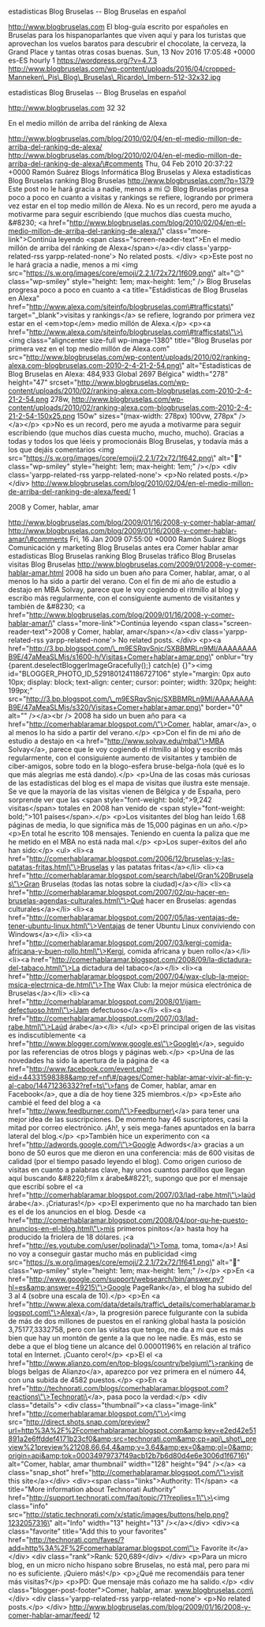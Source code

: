 estadisticas Blog Bruselas -- Blog Bruselas en español

http://www.blogbruselas.com El blog-guía escrito por españoles en
Bruselas para los hispanoparlantes que viven aquí y para los turistas
que aprovechan los vuelos baratos para descubrir el chocolate, la
cerveza, la Grand Place y tantas otras cosas buenas. Sun, 13 Nov 2016
17:05:48 +0000 es-ES hourly 1 https://wordpress.org/?v=4.7.3
http://www.blogbruselas.com/wp-content/uploads/2016/04/cropped-Manneken\_Pis\_Blog\_Bruselas\_Ricardo\_Imbern-512-32x32.jpg

estadisticas Blog Bruselas -- Blog Bruselas en español

http://www.blogbruselas.com 32 32

En el medio millón de arriba del ránking de Alexa

http://www.blogbruselas.com/blog/2010/02/04/en-el-medio-millon-de-arriba-del-ranking-de-alexa/
http://www.blogbruselas.com/blog/2010/02/04/en-el-medio-millon-de-arriba-del-ranking-de-alexa/\#comments
Thu, 04 Feb 2010 20:37:22 +0000 Ramón Suárez Blogs Informática Blog
Bruselas y Alexa estadisticas Blog Bruselas ranking Blog Bruselas
http://www.blogbruselas.com/?p=1379 Este post no le hará gracia a nadie,
menos a mi 😉 Blog Bruselas progresa poco a poco en cuanto a visitas y
rankings se refiere, logrando por primera vez estar en el top medio
millón de Alexa. No es un record, pero me ayuda a motivarme para seguir
escribiendo (que muchos días cuesta mucho, &\#8230; \<a
href=\"http://www.blogbruselas.com/blog/2010/02/04/en-el-medio-millon-de-arriba-del-ranking-de-alexa/\"
class=\"more-link\"\>Continúa leyendo \<span
class=\"screen-reader-text\"\>En el medio millón de arriba del ránking
de Alexa\</span\>\</a\>\<div class=\'yarpp-related-rss
yarpp-related-none\'\> No related posts. \</div\> \<p\>Este post no le
hará gracia a nadie, menos a mi \<img
src=\"https://s.w.org/images/core/emoji/2.2.1/72x72/1f609.png\"
alt=\"😉\" class=\"wp-smiley\" style=\"height: 1em; max-height: 1em;\"
/\> Blog Bruselas progresa poco a poco en cuanto a \<a
title=\"Estádisticas de Blog Bruselas en Alexa\"
href=\"http://www.alexa.com/siteinfo/blogbruselas.com\#trafficstats\"
target=\"\_blank\"\>visitas y rankings\</a\> se refiere, logrando por
primera vez estar en el \<em\>top\</em\> medio millón de Alexa.\</p\>
\<p\>\<a
href=\"http://www.alexa.com/siteinfo/blogbruselas.com\#trafficstats\"\>\<img
class=\"aligncenter size-full wp-image-1380\" title=\"Blog Bruselas por
primera vez en el top medio millón de Alexa.com\"
src=\"http://www.blogbruselas.com/wp-content/uploads/2010/02/ranking-alexa.com-blogbruselas.com-2010-2-4-21-2-54.png\"
alt=\"Estadísticas de Blog Bruselas en Alexa: 484,933 Global 2697
Bélgica\" width=\"278\" height=\"47\"
srcset=\"http://www.blogbruselas.com/wp-content/uploads/2010/02/ranking-alexa.com-blogbruselas.com-2010-2-4-21-2-54.png
278w,
http://www.blogbruselas.com/wp-content/uploads/2010/02/ranking-alexa.com-blogbruselas.com-2010-2-4-21-2-54-150x25.png
150w\" sizes=\"(max-width: 278px) 100vw, 278px\" /\>\</a\>\</p\> \<p\>No
es un record, pero me ayuda a motivarme para seguir escribiendo (que
muchos días cuesta mucho, mucho, mucho). Gracias a todas y todos los que
léeis y promocionáis Blog Bruselas, y todavía más a los que dejáis
comentarios \<img
src=\"https://s.w.org/images/core/emoji/2.2.1/72x72/1f642.png\"
alt=\"🙂\" class=\"wp-smiley\" style=\"height: 1em; max-height: 1em;\"
/\>\</p\> \<div class=\'yarpp-related-rss yarpp-related-none\'\> \<p\>No
related posts.\</p\> \</div\>
http://www.blogbruselas.com/blog/2010/02/04/en-el-medio-millon-de-arriba-del-ranking-de-alexa/feed/
1

2008 y Comer, hablar, amar

http://www.blogbruselas.com/blog/2009/01/16/2008-y-comer-hablar-amar/
http://www.blogbruselas.com/blog/2009/01/16/2008-y-comer-hablar-amar/\#comments
Fri, 16 Jan 2009 07:55:00 +0000 Ramón Suárez Blogs Comunicación y
marketing Blog Bruselas antes era Comer hablar amar estadisticas Blog
Bruselas ranking Blog Bruselas tráfico Blog Bruselas visitas Blog
Bruselas
http://www.blogbruselas.com/2009/01/2008-y-comer-hablar-amar.html 2008
ha sido un buen año para Comer, hablar, amar, o al menos lo ha sido a
partir del verano. Con el fin de mi año de estudio a destajo en MBA
Solvay, parece que le voy cogiendo el ritmillo al blog y escribo más
regularmente, con el consiguiente aumento de visitantes y también de
&\#8230; \<a
href=\"http://www.blogbruselas.com/blog/2009/01/16/2008-y-comer-hablar-amar/\"
class=\"more-link\"\>Continúa leyendo \<span
class=\"screen-reader-text\"\>2008 y Comer, hablar,
amar\</span\>\</a\>\<div class=\'yarpp-related-rss
yarpp-related-none\'\> No related posts. \</div\> \<p\>\<a
href=\"http://3.bp.blogspot.com/\_m9ESRqvSnjc/SXBBMRLn9MI/AAAAAAAAB9E/47aMeaSLMjs/s1600-h/Visitas+Comer+hablar+amar.png\"
onblur=\"try {parent.deselectBloggerImageGracefully();} catch(e)
{}\"\>\<img id=\"BLOGGER\_PHOTO\_ID\_5291801241186727106\"
style=\"margin: 0px auto 10px; display: block; text-align: center;
cursor: pointer; width: 320px; height: 199px;\"
src=\"http://3.bp.blogspot.com/\_m9ESRqvSnjc/SXBBMRLn9MI/AAAAAAAAB9E/47aMeaSLMjs/s320/Visitas+Comer+hablar+amar.png\"
border=\"0\" alt=\"\" /\>\</a\>\<br /\> 2008 ha sido un buen año para
\<a href=\"http://comerhablaramar.blogspot.com/\"\>Comer, hablar,
amar\</a\>, o al menos lo ha sido a partir del verano.\</p\> \<p\>Con el
fin de mi año de estudio a destajo en \<a
href=\"http://www.solvay.edu/mba\"\>MBA Solvay\</a\>, parece que le voy
cogiendo el ritmillo al blog y escribo más regularmente, con el
consiguiente aumento de visitantes y también de ciber-amigos, sobre todo
en la blogo-esfera bruse-belga-ñola (qué es lo que más alegrías me está
dando).\</p\> \<p\>Una de las cosas más curiosas de las estadísticas del
blog es el mapa de visitas que ilustra este mensaje. Se ve que la
mayoría de las visitas vienen de Bélgica y de España, pero sorprende ver
que las \<span style=\"font-weight: bold;\"\>9,242 visitas\</span\>
totales en 2008 han venido de \<span style=\"font-weight: bold;\"\>101
países\</span\>.\</p\> \<p\>Los visitantes del blog han leído 1.68
páginas de media, lo que significa más de 15,000 páginas en un
año.\</p\> \<p\>En total he escrito 108 mensajes. Teniendo en cuenta la
paliza que me he metido en el MBA no está nada mal.\</p\> \<p\>Los
super-éxitos del año han sido:\</p\> \<ul\> \<li\>\<a
href=\"http://comerhablaramar.blogspot.com/2006/12/bruselas-y-las-patatas-fritas.html\"\>Bruselas
y las patatas fritas\</a\>\</li\> \<li\>\<a
href=\"http://comerhablaramar.blogspot.com/search/label/Gran%20Bruselas\"\>Gran
Bruselas (todas las notas sobre la ciudad)\</a\>\</li\> \<li\>\<a
href=\"http://comerhablaramar.blogspot.com/2007/02/qu-hacer-en-bruselas-agendas-culturales.html\"\>Qué
hacer en Bruselas: agendas culturales\</a\>\</li\> \<li\>\<a
href=\"http://comerhablaramar.blogspot.com/2007/05/las-ventajas-de-tener-ubuntu-linux.html\"\>Ventajas
de tener Ubuntu Linux conviviendo con Windows\</a\>\</li\> \<li\>\<a
href=\"http://comerhablaramar.blogspot.com/2007/03/kergi-comida-africana-y-buen-rollo.html\"\>Kergi,
comida africana y buen rollo\</a\>\</li\> \<li\>\<a
href=\"http://comerhablaramar.blogspot.com/2008/09/la-dictadura-del-tabaco.html\"\>La
dictadura del tabaco\</a\>\</li\> \<li\>\<a
href=\"http://comerhablaramar.blogspot.com/2007/04/wax-club-la-mejor-msica-electrnica-de.html\"\>The
Wax Club: la mejor música electrónica de Bruselas\</a\>\</li\> \<li\>\<a
href=\"http://comerhablaramar.blogspot.com/2008/01/ijam-defectuoso.html\"\>iJam
defectuoso\</a\>\</li\> \<li\>\<a
href=\"http://comerhablaramar.blogspot.com/2007/03/lad-rabe.html\"\>Laúd
árabe\</a\>\</li\> \</ul\> \<p\>El principal origen de las visitas es
indiscutiblemente \<a
href=\"http://www.blogger.com/www.google.es\"\>Google\</a\>, seguido por
las referencias de otros blogs y páginas web.\</p\> \<p\>Una de las
novedades ha sido la apertura de la página de \<a
href=\"http://www.facebook.com/event.php?eid=44331598388&amp;ref=nf\#/pages/Comer-hablar-amar-vivir-al-fin-y-al-cabo/14471236332?ref=ts\"\>fans
de Comer, hablar, amar en Facebook\</a\>, que a día de hoy tiene 325
miembros.\</p\> \<p\>Este año cambié el feed del blog a \<a
href=\"http://www.feedburner.com/\"\>Feedburner\</a\> para tener una
mejor idea de las suscripciones. De momento hay 46 suscriptores, casi la
mitad por correo electrónico. ¡Ah!, y seis mega-fanes apuntados en la
barra lateral del blog.\</p\> \<p\>También hice un experimento con \<a
href=\"http://adwords.google.com/\"\>Google Adwords\</a\> gracias a un
bono de 50 euros que me dieron en una conferencia: más de 600 visitas de
calidad (por el tiempo pasado leyendo el blog). Como origen curioso de
visitas en cuanto a palabras clave, hay unos cuantos pardillos que
llegan aquí buscando &\#8220;film x árabe&\#8221;, supongo que por el
mensaje que escribí sobre el \<a
href=\"http://comerhablaramar.blogspot.com/2007/03/lad-rabe.html\"\>laúd
árabe\</a\>. ¡Criaturas!\</p\> \<p\>El experimento que no ha marchado
tan bien es el de los anuncios en el blog. Desde \<a
href=\"http://comerhablaramar.blogspot.com/2008/04/por-qu-he-puesto-anuncios-en-el-blog.html\"\>mis
primeros pinitos\</a\> hasta hoy ha producido la friolera de 18 dólares.
¡\<a href=\"http://es.youtube.com/user/polinada\"\>Toma, toma,
toma\</a\>! Así no voy a conseguir gastar mucho más en publicidad \<img
src=\"https://s.w.org/images/core/emoji/2.2.1/72x72/1f641.png\"
alt=\"🙁\" class=\"wp-smiley\" style=\"height: 1em; max-height: 1em;\"
/\>\</p\> \<p\>En \<a
href=\"http://www.google.com/support/websearch/bin/answer.py?hl=es&amp;answer=49215\"\>Google
PageRank\</a\>, el blog ha subido del 3 al 4 (sobre una escala de
10).\</p\> \<p\>En \<a
href=\"http://www.alexa.com/data/details/traffic\_details/comerhablaramar.blogspot.com\"\>Alexa\</a\>,
la progresión parece fulgurante con la subida de más de dos millones de
puestos en el ranking global hasta la posición 3,75177,3332758, pero con
las visitas que tengo, me da a mi que es más bien que hay un montón de
gente a la que no lee nadie. Es más, esto se debe a que el blog tiene un
alcance del 0.00001196% en relación al tráfico total en Internet.
¡Cuanto cero!\</p\> \<p\>El el \<a
href=\"http://www.alianzo.com/en/top-blogs/country/belgium\"\>ranking de
blogs belgas de Alianzo\</a\>, aparezco por vez primera en el número 44,
con una subida de 4582 puestos.\</p\> \<p\>En \<a
href=\"http://technorati.com/blogs/comerhablaramar.blogspot.com?reactions\"\>Technorati\</a\>,
pasa poco la verdad:\</p\> \<div class=\"details\"\> \<div
class=\"thumbnail\"\>\<a class=\"image-link\"
href=\"http://comerhablaramar.blogspot.com/\"\>\<img
src=\"http://direct.shots.snap.com/preview?url=http%3A%2F%2Fcomerhablaramar.blogspot.com&amp;key=e2ed42e51891a2e6ffddef4171b23cf0&amp;src=technorati.com&amp;cp=api\_shot\_preview%21preview%21208.66.64.4&amp;v=3.64&amp;ex=0&amp;ol=0&amp;origin=api&amp;tok=00034979737f49acb12b7b6d80d4e6e3006d1f6716\"
alt=\"Comer, hablar, amar thumbnail\" width=\"128\" height=\"94\"
/\>\</a\> \<a class=\"snap\_shot\"
href=\"http://comerhablaramar.blogspot.com/\"\>visit this
site\</a\>\</div\> \<div\>\<span class=\"links\"\>Authority: 11\</span\>
\<a title=\"More information about Technorati Authority\"
href=\"http://support.technorati.com/faq/topic/71?replies=1\"\>\<img
class=\"info\"
src=\"http://static.technorati.com/x/static/images/buttons/help.png?1232057316\"
alt=\"Info\" width=\"13\" height=\"13\" /\>\</a\>\</div\> \<div\>\<a
class=\"favorite\" title=\"Add this to your favorites\"
href=\"http://technorati.com/faves/?add=http%3A%2F%2Fcomerhablaramar.blogspot.com\"\>
Favorite it\</a\>\</div\> \<div class=\"rank\"\>Rank: 520,689\</div\>
\</div\> \<p\>Para un micro blog, en un micro nicho hispano sobre
Bruselas, no está mal, pero para mi no es suficiente. ¡Quiero más!\</p\>
\<p\>¿Qué me recomendáis para tener más visitas?\</p\> \<p\>PD: Que
mensaje más coñazo me ha salido.\</p\> \<div
class=\"blogger-post-footer\"\>Comer, hablar, amar.
www.blogbruselas.com\</div\> \<div class=\'yarpp-related-rss
yarpp-related-none\'\> \<p\>No related posts.\</p\> \</div\>
http://www.blogbruselas.com/blog/2009/01/16/2008-y-comer-hablar-amar/feed/
12
